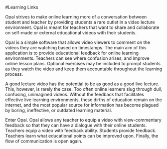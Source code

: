 #Learning Links

Opal strives to make online learning more of a conversation between student and teacher by providing students a rare outlet in a video lecture environment. Opal is meant for teachers that want to share and collaborate on self-made or external educational videos with their students.

Opal is a simple software that allows video viewers to comment on the videos they are watching based on timestamps. The main aim of this application is to provide educational feedback for online learning environments. Teachers can see where confusion arises, and improve online lesson plans. Optional exercises may be included to prompt students as they watch the video and keep them accountable throughout the learning process. 

A good lecture video has the potential to be as good as a good live lecture. This, however, is rarely the case. Too often online learners slug through dull, confusing, unimagined videos. Without the  feedback that facilitates effective live learning environments, these dirths of education remain on the internet, and the most popular source for information has become plagued by boring, ineffective, or outdated learning material. 

Enter Opal. Opal allows any teacher to equip a video with view-commentary feedback so that they can have a dialogue with their online students. Teachers equip a video with feedback ability. Students provide feedback. Teachers learn what educational points can be improved upon. Finally, the flow of communication is open again. 
